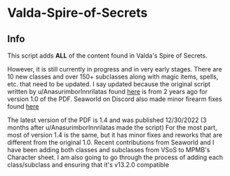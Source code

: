 # Valda-Spire-of-Secrets

## Info
This script adds **ALL** of the content found in Valda's Spire of Secrets.

However, it is still currently in progress and in very early stages.
There are 10 new classes and over 150+ subclasses along with magic items, spells, etc. that need to be updated.
I say updated because the original script written by u/Anasurimborlnnrilatas found [here](https://pastebin.com/GwU8JnCM) is from 2 years ago for version 1.0 of the PDF.
Seaworld on Discord also made minor firearm fixes found [here](https://pastebin.com/GwU8JnCM)

The latest version of the PDF is 1.4 and was published 12/30/2022 (3 months after u/Anasurimborlnnrilatas made the script)
For the most part, most of version 1.4 is the same, but it has minor fixes and reworks that are different from the original 1.0.
Recent contributions from Seaworld and I have been adding both classes and subclasses from VSoS to MPMB's Character sheet. 
I am also going to go through the process of adding each class/subclass and ensuring that it's v13.2.0 compatible
